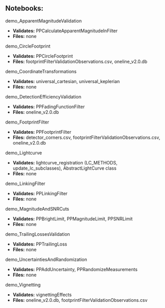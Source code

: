 ## Notebooks:

demo_ApparentMagnitudeValidation
- **Validates:** PPCalculateApparentMagnitudeInFilter
- **Files:** none

demo_CircleFootprint
- **Validates:** PPCircleFootprint
- **Files:** footprintFilterValidationObservations.csv, oneline_v2.0.db

demo_CoordinateTransformations
- **Validates:** universal_cartesian, universal_keplerian
- **Files:** none

demo_DetectionEfficiencyValidation
- **Validates:** PPFadingFunctionFilter
- **Files:** oneline_v2.0.db

demo_FootprintFilter
- **Validates:** PPFootprintFilter
- **Files:** detector_corners.csv, footprintFilterValidationObservations.csv, oneline_v2.0.db

demo_Lightcurve
- **Validates:**  lightcurve_registration (LC_METHODS, update_lc_subclasses), AbstractLightCurve class
- **Files:** none

demo_LinkingFilter
- **Validates:** PPLinkingFilter
- **Files:** none

demo_MagnitudeAndSNRCuts
- **Validates:** PPBrightLimit, PPMagnitudeLimit, PPSNRLimit
- **Files:** none

demo_TrailingLossesValidation
- **Validates:** PPTrailingLoss
- **Files:** none

demo_UncertaintiesAndRandomization
- **Validates:** PPAddUncertainty, PPRandomizeMeasurements
- **Files:** none

demo_Vignetting
- **Validates:** vignettingEffects
- **Files:** oneline_v2.0.db, footprintFilterValidationObservations.csv